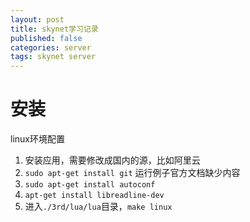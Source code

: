 ```yaml
---
layout: post
title: skynet学习记录
published: false
categories: server
tags: skynet server
---
```


安装
===
linux环境配置
1. 安装应用，需要修改成国内的源，比如阿里云
2. ```sudo apt-get install git```
运行例子官方文档缺少内容
1. ```sudo apt-get install autoconf```
2. ```apt-get install libreadline-dev```
3. 进入```./3rd/lua/lua```目录，```make linux```
